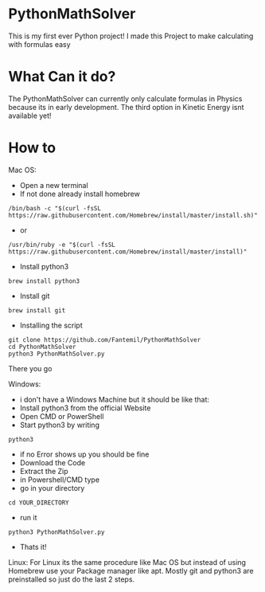 # PythonMathSolver
This is my first ever Python project! I made this Project to make calculating with formulas easy

# What Can it do?
The PythonMathSolver can currently only calculate formulas in Physics because its in early development.
The third option in Kinetic Energy isnt available yet!

# How to
Mac OS:
- Open a new terminal
- If not done already install homebrew

```
/bin/bash -c "$(curl -fsSL https://raw.githubusercontent.com/Homebrew/install/master/install.sh)"
```
- or

```
/usr/bin/ruby -e "$(curl -fsSL https://raw.githubusercontent.com/Homebrew/install/master/install)"
```
- Install python3

```
brew install python3
```
- Install git

```
brew install git
```
- Installing the script

```
git clone https://github.com/Fantemil/PythonMathSolver
cd PythonMathSolver
python3 PythonMathSolver.py
```

There you go

Windows:
- i don't have a Windows Machine but it should be like that:
- Install python3 from the official Website
- Open CMD or PowerShell
- Start python3 by writing 
```
python3
```
- if no Error shows up you should be fine
- Download the Code
- Extract the Zip
- in Powershell/CMD type 
- go in your directory
```
cd YOUR_DIRECTORY
```
- run it
```
python3 PythonMathSolver.py
```
- Thats it!

Linux:
For Linux its the same procedure like Mac OS but instead of using Homebrew use your Package manager like apt. Mostly git and python3 are preinstalled so just do the last 2 steps.
